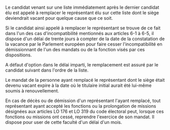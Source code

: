 Le candidat venant sur une liste immédiatement après le dernier candidat élu est appelé à remplacer le représentant élu sur cette liste dont le siège deviendrait vacant pour quelque cause que ce soit.

Si le candidat ainsi appelé à remplacer le représentant se trouve de ce fait dans l'un des cas d'incompatibilité mentionnés aux articles 6-1 à 6-5, il dispose d'un délai de trente jours à compter de la date de la constatation de la vacance par le Parlement européen pour faire cesser l'incompatibilité en démissionnant de l'un des mandats ou de la fonction visés par ces dispositions.

A défaut d'option dans le délai imparti, le remplacement est assuré par le candidat suivant dans l'ordre de la liste.

Le mandat de la personne ayant remplacé le représentant dont le siège était devenu vacant expire à la date où le titulaire initial aurait été lui-même soumis à renouvellement.

En cas de décès ou de démission d'un représentant l'ayant remplacé, tout représentant ayant accepté les fonctions ou la prolongation de missions désignées aux articles LO 176 et LO 319 du code électoral peut, lorsque ces fonctions ou missions ont cessé, reprendre l'exercice de son mandat. Il dispose pour user de cette faculté d'un délai d'un mois.
